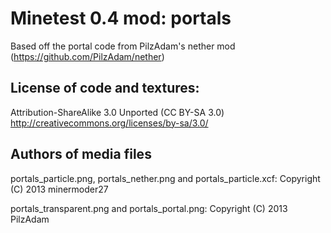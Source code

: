 Minetest 0.4 mod: portals
========================
Based off the portal code from PilzAdam's nether mod (https://github.com/PilzAdam/nether)



License of code and textures:
--------------------------------------
Attribution-ShareAlike 3.0 Unported (CC BY-SA 3.0)
http://creativecommons.org/licenses/by-sa/3.0/

Authors of media files
-----------------------
portals_particle.png, portals_nether.png and portals_particle.xcf: Copyright (C) 2013 minermoder27

portals_transparent.png and portals_portal.png:
Copyright (C) 2013 PilzAdam